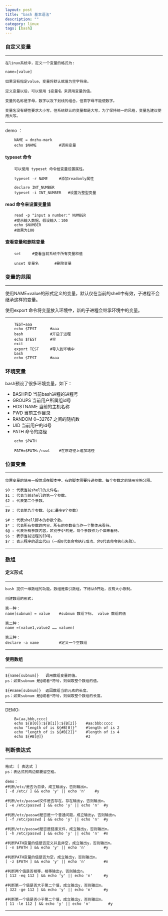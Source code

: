 ```yaml
---
layout: post
title: "bash 基本语法"
description: ""
category: linux
tags: [bash]
---
```


### 自定义变量

---
    在linux系统中，定义一个变量的格式为: 

    name=[value]

    如果没有指定value，变量将默认赋值为空字符串。

    定义变量以后，可以使用 $变量名 来调用变量的值。

    变量的名称是字母，数字以及下划线的组合，但首字母不能使数字。

    变量名没有硬性要求大小写，但系统默认的变量都是大写，为了保持统一的风格，变量名建议使用大写。

---
demo ：

```
    NAME = dnzhu-mark
    echo $NAME          #调用变量
```

#### typeset 命令

```
    可以使用 typeset 命令给变量设置属性。

    typeset -r NAME     #添加readonly属性

    declare INT_NUMBER
    typeset -i INT_NUMBER   #设置为整型变量
```

#### read 命令来设置变量值

```
    read -p "input a number:" NUMBER
    #提示输入数据，假设输入：100
    echo $NUMBER        
    #结果为100
```

#### 查看变量和删除变量

```
    set     #查看当前系统中所有变量和值

    unset 变量名       #删除变量
```

### 变量的范围

---
   
   使用NAME=value的形式定义的变量，默认仅在当前的shell中有效，子进程不会继承这样的变量。

   使用export 命令将变量放入环境中，新的子进程会继承环境中的变量。

---    

```
    TEST=aaa   
    echo $TEST      #aaa
    bash            #开启子进程  
    echo $TEST      #空
    exit
    export TEST     #导入到环境中
    bash
    echo $TEST      #aaa
```

### 环境变量


bash预设了很多环境变量，如下：

* BASHPID   当前bash进程的进程号
* GROUPS    当前用户所属组id号
* HOSTNAME  当前的主机名称
* PWD       当前工作目录
* RANDOM    0~32767 之间的随机数
* UID       当前用户的id号
* PATH      命令的路径

```
    echo $PATH

    PATH=$PATH:/root    #在原路径上追加路径
```

### 位置变量

---

    位置变量的使用一般体现在脚本中，有的脚本需要传递参数，每个参数之前使用空格分隔。

    $0 : 代表当前shell的文件名。
    $1 : 代表当前shell的第一个参数。
    $2 : 代表第二个参数。
    ……
    $9 : 代表第九个参数。(ps:最多9个参数)

    $# : 代表shell脚本的参数个数。
    $* : 代表所有参数的内容，所有的参数会当作一个整体来看待。
    $@ : 代表所有参数内容，区别于$*的是，每个参数作为个体来看待。
    $$ : 表示当前进程的ID号。
    $? : 表示程序的退出代码（一般0代表命令执行成功，非0代表命令执行失败）。

---

### 数组

#### 定义形式
---

    bash 提供一维数组的功能。数组是索引数组，下标从0开始，没有大小限制。

    创建数组的形式:

    第一种：
    name[subnum] = value    #subnum 数组下标， value 数组的值

    第二种：
    name =(value1,value2 …… valuen) 

    第三种：
    declare -a name         #定义一个空数组

---

#### 使用数组

---

    ${name[subnum]}   调用数组变量的值。
    ps：如果subnum 是@或者*符号，则调取整个数组的值。

    ${#name[subnum]}  返回数组当前元素的长度。
    ps：如果subnum 是@或者*符号，则调取整个数组的长度。    

---

DEMO:

```
    B=(aa,bbb,cccc)
    echo ${B[0]}:${B[1]}:${B[2]}    #aa:bbb:cccc
    echo "length of is ${#B[0]}"    #length of is 2
    echo "length of is ${#B[2]}"    #length of is 4
    echo ${#B[@]}                   #3
```

### 判断表达式

---

    格式: [ 表达式 ]
    ps：表达式的两边都要留空格。

    demo：
    #判断/etc/是否为目录，成立输出y，否则输出n。
    [ -d /etc/ ] && echo 'y' || echo 'n'    #y

    #判断/etc/passwd文件是否存在，存在输出y，否则输出n。    
    [ -e /etc/passwd ] && echo 'y' || echo 'n'  #y

    #判断/etc/passwd是否是一个普通问题，成立输出y，否则输出n。
    [ -f /etc/passwd ] && echo 'y' || echo 'n'  #y

    #判断/etc/passwd是否是链接文件，成立输出y，否则输出n。
    [ -h /etc/passwd ] && echo 'y' || echo 'n'  #n

    #判断PATH变量的值是否定义并且非空，成立输出y，否则输出n。
    [ -n $PATH ] && echo 'y' || echo 'n'        #y

    #判断PATH变量的值是否为空，成立输出y，否则输出n。
    [ -z $PATH ] && echo 'y' || echo 'n'        #n

    #判断两个值是否相等，相等输出y，否则输出n。    
    [ 112 -eq 112 ] && echo 'y' || echo 'n'     #y

    #判断第一个值是否大于第二个值，成立输出y，否则输出n。        
    [ 322 -ge 112 ] && echo 'y' || echo 'n'     #y

    #判断第一个值是否小于第二个值，成立输出y，否则输出n。        
    [ 11 -le 112 ] && echo 'y' || echo 'n'        #y
    
---    








